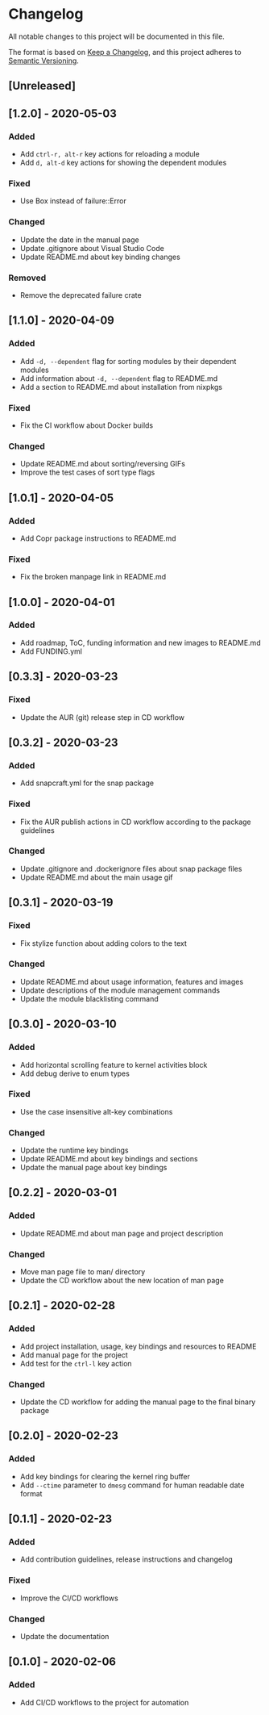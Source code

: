 # Changelog

All notable changes to this project will be documented in this file.

The format is based on [Keep a Changelog](https://keepachangelog.com/en/1.0.0/),
and this project adheres to [Semantic Versioning](https://semver.org/spec/v2.0.0.html).

## [Unreleased]

## [1.2.0] - 2020-05-03
### Added
- Add `ctrl-r, alt-r` key actions for reloading a module
- Add `d, alt-d` key actions for showing the dependent modules

### Fixed
- Use Box<dyn std::error::Error> instead of failure::Error

### Changed
- Update the date in the manual page
- Update .gitignore about Visual Studio Code
- Update README.md about key binding changes

### Removed
- Remove the deprecated failure crate

## [1.1.0] - 2020-04-09
### Added
- Add `-d, --dependent` flag for sorting modules by their dependent modules
- Add information about `-d, --dependent` flag to README.md
- Add a section to README.md about installation from nixpkgs

### Fixed
- Fix the CI workflow about Docker builds

### Changed
- Update README.md about sorting/reversing GIFs
- Improve the test cases of sort type flags

## [1.0.1] - 2020-04-05
### Added
- Add Copr package instructions to README.md

### Fixed
- Fix the broken manpage link in README.md

## [1.0.0] - 2020-04-01
### Added
- Add roadmap, ToC, funding information and new images to README.md
- Add FUNDING.yml

## [0.3.3] - 2020-03-23
### Fixed
- Update the AUR (git) release step in CD workflow

## [0.3.2] - 2020-03-23
### Added
- Add snapcraft.yml for the snap package

### Fixed
- Fix the AUR publish actions in CD workflow according to the package guidelines

### Changed
- Update .gitignore and .dockerignore files about snap package files
- Update README.md about the main usage gif

## [0.3.1] - 2020-03-19
### Fixed
- Fix stylize function about adding colors to the text

### Changed
- Update README.md about usage information, features and images
- Update descriptions of the module management commands
- Update the module blacklisting command

## [0.3.0] - 2020-03-10
### Added
- Add horizontal scrolling feature to kernel activities block
- Add debug derive to enum types

### Fixed
- Use the case insensitive alt-key combinations

### Changed
- Update the runtime key bindings
- Update README.md about key bindings and sections
- Update the manual page about key bindings

## [0.2.2] - 2020-03-01
### Added
- Update README.md about man page and project description

### Changed
- Move man page file to man/ directory
- Update the CD workflow about the new location of man page

## [0.2.1] - 2020-02-28
### Added
- Add project installation, usage, key bindings and resources to README
- Add manual page for the project
- Add test for the `ctrl-l` key action

### Changed
- Update the CD workflow for adding the manual page to the final binary package

## [0.2.0] - 2020-02-23
### Added
- Add key bindings for clearing the kernel ring buffer
- Add `--ctime` parameter to `dmesg` command for human readable date format

## [0.1.1] - 2020-02-23
### Added
- Add contribution guidelines, release instructions and changelog

### Fixed
- Improve the CI/CD workflows

### Changed
- Update the documentation

## [0.1.0] - 2020-02-06
### Added

- Add CI/CD workflows to the project for automation
